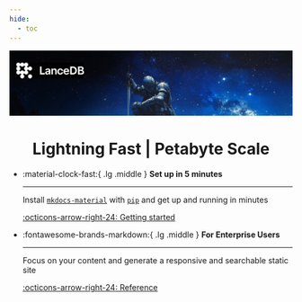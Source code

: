 ```yaml
---
hide:
  - toc
---
```


![hero-image](assets/hero-image.png)

<h1 style="text-align:center">Lightning Fast | Petabyte Scale</h1>

<div class="grid cards" markdown>

-   :material-clock-fast:{ .lg .middle } __Set up in 5 minutes__

    ---

    Install [`mkdocs-material`](#) with [`pip`](#) and get up
    and running in minutes

    [:octicons-arrow-right-24: Getting started](#)

-   :fontawesome-brands-markdown:{ .lg .middle } __For Enterprise Users__

    ---

    Focus on your content and generate a responsive and searchable static site

    [:octicons-arrow-right-24: Reference](#)


</div>